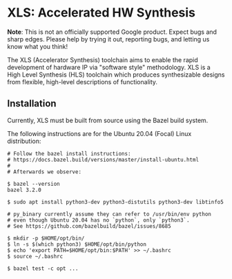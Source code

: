 # XLS: Accelerated HW Synthesis

**Note**: This is not an officially supported Google product. Expect bugs and
sharp edges. Please help by trying it out, reporting bugs, and letting us know
what you think!

The XLS (Accelerator Synthesis) toolchain aims to enable the rapid development
of hardware IP via "software style" methodology. XLS is a High Level Synthesis
(HLS) toolchain which produces synthesizable designs from flexible, high-level
descriptions of functionality.

## Installation

Currently, XLS must be built from source using the Bazel build system.

The following instructions are for the Ubuntu 20.04 (Focal) Linux distribution:

```
# Follow the bazel install instructions:
# https://docs.bazel.build/versions/master/install-ubuntu.html
#
# Afterwards we observe:

$ bazel --version
bazel 3.2.0

$ sudo apt install python3-dev python3-distutils python3-dev libtinfo5

# py_binary currently assume they can refer to /usr/bin/env python
# even though Ubuntu 20.04 has no `python`, only `python3`.
# See https://github.com/bazelbuild/bazel/issues/8685

$ mkdir -p $HOME/opt/bin/
$ ln -s $(which python3) $HOME/opt/bin/python
$ echo 'export PATH=$HOME/opt/bin:$PATH' >> ~/.bashrc
$ source ~/.bashrc

$ bazel test -c opt ...
```
